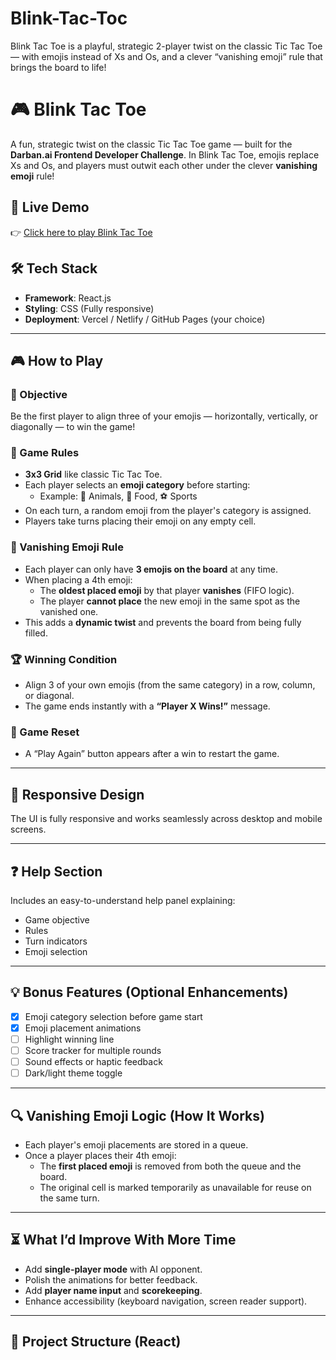 # Blink-Tac-Toc
Blink Tac Toe is a playful, strategic 2-player twist on the classic Tic Tac Toe — with emojis instead of Xs and Os, and a clever “vanishing emoji” rule that brings the board to life!


# 🎮 Blink Tac Toe

A fun, strategic twist on the classic Tic Tac Toe game — built for the **Darban.ai Frontend Developer Challenge**. In Blink Tac Toe, emojis replace Xs and Os, and players must outwit each other under the clever **vanishing emoji** rule!

## 🚀 Live Demo

👉 [Click here to play Blink Tac Toe](https://your-live-demo-link.com)

## 🛠️ Tech Stack

- **Framework**: React.js
- **Styling**: CSS (Fully responsive)
- **Deployment**: Vercel / Netlify / GitHub Pages (your choice)

---

## 🎮 How to Play

### 🎯 Objective
Be the first player to align three of your emojis — horizontally, vertically, or diagonally — to win the game!

### 🧩 Game Rules

- **3x3 Grid** like classic Tic Tac Toe.
- Each player selects an **emoji category** before starting:
  - Example: 🐶 Animals, 🍕 Food, ⚽️ Sports
- On each turn, a random emoji from the player's category is assigned.
- Players take turns placing their emoji on any empty cell.

### 🔄 Vanishing Emoji Rule

- Each player can only have **3 emojis on the board** at any time.
- When placing a 4th emoji:
  - The **oldest placed emoji** by that player **vanishes** (FIFO logic).
  - The player **cannot place** the new emoji in the same spot as the vanished one.
- This adds a **dynamic twist** and prevents the board from being fully filled.

### 🏆 Winning Condition

- Align 3 of your own emojis (from the same category) in a row, column, or diagonal.
- The game ends instantly with a **“Player X Wins!”** message.

### 🔁 Game Reset

- A “Play Again” button appears after a win to restart the game.

---

## 📱 Responsive Design

The UI is fully responsive and works seamlessly across desktop and mobile screens.

---

## ❓ Help Section

Includes an easy-to-understand help panel explaining:
- Game objective
- Rules
- Turn indicators
- Emoji selection

---

## 💡 Bonus Features (Optional Enhancements)

- [x] Emoji category selection before game start
- [x] Emoji placement animations
- [ ] Highlight winning line
- [ ] Score tracker for multiple rounds
- [ ] Sound effects or haptic feedback
- [ ] Dark/light theme toggle

---

## 🔍 Vanishing Emoji Logic (How It Works)

- Each player's emoji placements are stored in a queue.
- Once a player places their 4th emoji:
  - The **first placed emoji** is removed from both the queue and the board.
  - The original cell is marked temporarily as unavailable for reuse on the same turn.

---

## ⏳ What I’d Improve With More Time

- Add **single-player mode** with AI opponent.
- Polish the animations for better feedback.
- Add **player name input** and **scorekeeping**.
- Enhance accessibility (keyboard navigation, screen reader support).

---

## 📂 Project Structure (React)


